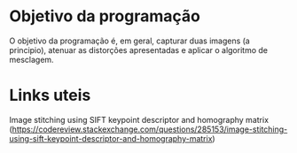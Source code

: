 # Objetivo da programação
O objetivo da programação é, em geral, capturar duas imagens  (a principio), atenuar as distorções apresentadas e aplicar o algoritmo de mesclagem.

# Links uteis
Image stitching using SIFT keypoint descriptor and homography matrix (https://codereview.stackexchange.com/questions/285153/image-stitching-using-sift-keypoint-descriptor-and-homography-matrix)
